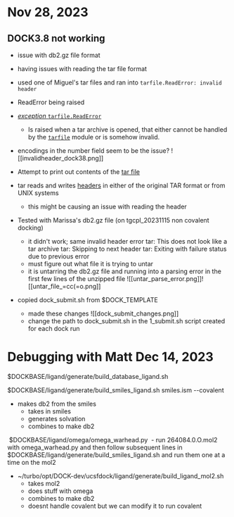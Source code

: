 # Nov 28, 2023 
## DOCK3.8 not working
- issue with db2.gz file format 
- having issues with reading the tar file format 
- used one of Miguel's tar files and ran into `tarfile.ReadError: invalid header` 
- ReadError being raised 
- [_exception_ `tarfile.ReadError`](https://python.readthedocs.io/en/latest/library/tarfile.html#tarfile.ReadError "Permalink to this definition")
	- Is raised when a tar archive is opened, that either cannot be handled by the [`tarfile`](https://python.readthedocs.io/en/latest/library/tarfile.html#module-tarfile "tarfile: Read and write tar-format archive files.") module or is somehow invalid.
- encodings in the number field seem to be the issue?
![[invalidheader_dock38.png]]

- Attempt to print out contents of the [tar file](https://unix.stackexchange.com/questions/208482/view-a-file-in-a-tar-archive-without-extracting-it)
- tar reads and writes [headers](https://www.ibm.com/docs/en/zos/2.1.0?topic=formats-tar-format-tar-archives) in either of the original TAR format or from UNIX systems 
	- this might be causing an issue with reading the header
- Tested with Marissa's db2.gz file (on tgcpl_20231115 non covalent docking)
	- it didn't work; same invalid header error 
	tar: This does not look like a tar archive
	tar: Skipping to next header
	tar: Exiting with failure status due to previous error
	- must figure out what file it is trying to untar 
	- it is untarring the db2.gz file and running into a parsing error in the first few lines of the unzipped file ![[untar_parse_error.png]]![[untar_file_=cc(=o.png]]
- copied dock_submit.sh from $DOCK_TEMPLATE
	- made these changes
	![[dock_submit_changes.png]]
	- change the path to dock_submit.sh in the 1_submit.sh script created for each dock run 

# Debugging with Matt Dec 14, 2023 
$DOCKBASE/ligand/generate/build_database_ligand.sh

$DOCKBASE/ligand/generate/build_smiles_ligand.sh smiles.ism --covalent 
- makes db2 from the smiles 
	- takes in smiles
	- generates solvation
	- combines to make db2

 $DOCKBASE/ligand/omega/omega_warhead.py 
 - run 264084.0.O.mol2 with omega_warhead.py and then follow subsequent lines in $DOCKBASE/ligand/generate/build_smiles_ligand.sh and run them one at a time on the mol2
- ~/turbo/opt/DOCK-dev/ucsfdock/ligand/generate/build_ligand_mol2.sh
	- takes mol2 
	- does stuff with omega 
	- combines to make db2
	- doesnt handle covalent but we can modify it to run covalent 


